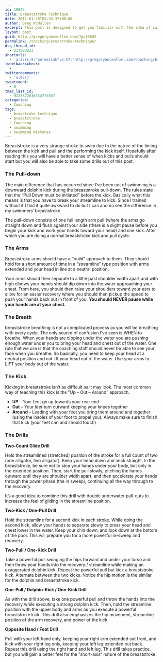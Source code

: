 ```yaml
---
id: 10045
title: Breaststroke Technique
date: 2011-01-28T08:30:37+00:00
author: Greg McMullen
excerpt: This post is designed to get you familiar with the idea of swimming proper breastroke technique. Because of the timing involved in this stroke please contact me if you have any questions and also remember that YouTube can be a great resource too.
layout: post
guid: http://gregoryamcmullen.com/?p=10045
permalink: /coaching/breastroke-technique/
dsq_thread_id:
  - 217503233
shorturls:
  - 'a:3:{s:9:"permalink";s:57:"http://gregoryamcmullen.com/coaching/breastroke-technique";s:7:"tinyurl";s:26:"http://tinyurl.com/4x3dmfx";s:4:"isgd";s:19:"http://is.gd/2WUv0B";}'
tweetbackscheck:
  - 
twittercomments:
  - 'a:0:{}'
tweetcount:
  - 0
tmac_last_id:
  - 9223372036854775807
categories:
  - Coaching
tags:
  - breastroke technique
  - breaststroke
  - Coaching
  - swimming
  - swimming mistakes
---
```

Breaststroke is a very strange stroke to swim due to the nature of the timing between the kick and pull and the performing the kick itself. Hopefully after reading this you will have a better sense of when kicks and pulls should start but you will also be able to take some drills out of this post.

### The Pull-down

The main difference that has occurred since I&#8217;ve been out of swimming is a downward dolphin kick during the breaststroke pull-down. The rules state that the &#8220;Pull Down must be initiated&#8221; before the kick. Basically what this means is that you have to break your streamline to kick. Since I trained without it I find it quite awkward to do but I can and do see the difference in my swimmers&#8217; breaststroke.

The pull-down consists of one full length arm pull (where the arms go straight down and flush against your side (there is&nbsp;a slight pause before you begin your kick and work your hands toward your head) and one kick. After which you are&nbsp;doing a normal breaststroke kick and pull cycle.

### The Arms

Breaststroke arms should have a &#8220;build&#8221; approach to them. They should hold for a short amount of time in a &#8220;streamline&#8221; type position with arms extended and your head in line at a neutral position.

Your arms should then separate to a little past shoulder width apart and with high elbows your hands should dip down into the water approaching your chest. From here, you should then raise your shoulders toward your ears to allow for an easier recovery where you should then pickup the speed to push your hands back out in front of you. **You should NEVER pause while your hands are at your chest.**

### The Breath

breaststroke breathing is not a complicated process as you will be breathing with every cycle. The only source of confusion I&#8217;ve seen is WHEN to breathe. When your hands are dipping under the water you are&nbsp;pushing enough water under you to bring your head and chest out of the water. One rule that we use is that the coaching staff should never be able to see your face when you breathe. So basically, you need to keep your head at a neutral position and not lift your head out of the water. Use your arms to LIFT your body out of the water.

### The Kick

Kicking in breaststroke isn&#8217;t as difficult as it may look. The most common way of teaching this kick is the &#8220;Up &#8211; Out &#8211; Around&#8221; approach.

  * **UP** &#8211; Your feet go up towards your rear end
  * **Out** &#8211; Your _feet_ turn outward keeping your knees together
  * **Around** &#8211; Leading with your feet you bring them around and together (using the insoles of your foot to propel you). Always make sure to finish that kick (your feet can and should touch)

### The Drills

**Two-Count Glide Drill**

Hold the streamlined (stretched) position of the stroke for a full count of two (one alligator, two alligator). Keep your head down and neck straight. In the breaststroke, be sure not to stop your hands under your body, but only in the extended position. Then, start the pull slowly, pitching the hands outward until they are shoulder width apart, and then accelerate your hands through the power phase (the in sweep), continuing all the way through to the recovery.

It&#8217;s a good idea to combine this drill with double underwater pull-outs to increase the feel of gliding in the streamline position.

**Two-Kick / One-Pull Drill**

Hold the streamline for a second kick in each stroke. While doing the second kick, allow your hands to separate slowly to press your head and chest lower in the water. Keep your chin down, and look down at the bottom of the pool. This will prepare you for a more powerful in-sweep and recovery.

**Two-Pull / One-Kick Drill**

Take a powerful pull swinging the hips forward and under your torso and then throw your hands into the recovery / streamline while making an exaggerated dolphin kick. Repeat the powerful pull but kick a breaststroke kick. Alternate between the two kicks. Notice the hip motion is&nbsp;the similar for the&nbsp;dolphin and breaststroke kick.

**One-Pull / Dolphin-Kick / One-Kick Drill**

As with the drill above, take one powerful pull and throw the hands into the recovery while executing a strong dolphin kick. Then, hold the streamline position with the upper body and arms as you execute a powerful breaststroke kick. This drill also emphasizes the hip movement, streamline position of the arm recovery, and power of the kick.

**Opposite Hand / Foot Drill**

Pull with your left hand only, keeping your right arm extended out front, and kick with your right leg only, keeping your left leg extended out back. Repeat this drill using the right hand and left leg. This drill takes practice, but you will gain a better feel for the &#8220;short-axis&#8221; nature of the breaststroke.
